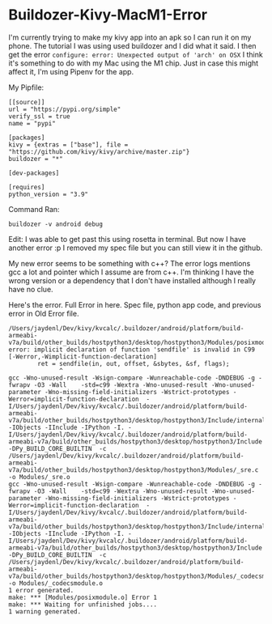 # Buildozer-Kivy-MacM1-Error
I'm currently trying to make my kivy app into an apk so I can run it on my phone. The tutorial I was using used buildozer and I did what it said. I then get the error `configure: error: Unexpected output of 'arch' on OSX` I think it's something to do with my Mac using the M1 chip. Just in case this might affect it, I'm using Pipenv for the app.

My Pipfile:
```
[[source]]
url = "https://pypi.org/simple"
verify_ssl = true
name = "pypi"

[packages]
kivy = {extras = ["base"], file = "https://github.com/kivy/kivy/archive/master.zip"}
buildozer = "*"

[dev-packages]

[requires]
python_version = "3.9"
```

Command Ran:

`buildozer -v android debug`

Edit:
I was able to get past this using rosetta in terminal. But now I have another error :p
I removed my spec file but you can still view it in the github.

My new error seems to be something with c++? The error logs mentions gcc a lot and pointer which I assume are from c++. I'm thinking I have the wrong version or a dependency that I don't have installed although I really have no clue.

Here's the error. 
Full Error in here. Spec file, python app code, and previous error in Old Error file.

```
/Users/jaydenl/Dev/kivy/kvcalc/.buildozer/android/platform/build-armeabi-v7a/build/other_builds/hostpython3/desktop/hostpython3/Modules/posixmodule.c:9084:15: error: implicit declaration of function 'sendfile' is invalid in C99 [-Werror,-Wimplicit-function-declaration]
        ret = sendfile(in, out, offset, &sbytes, &sf, flags);
              ^
gcc -Wno-unused-result -Wsign-compare -Wunreachable-code -DNDEBUG -g -fwrapv -O3 -Wall    -std=c99 -Wextra -Wno-unused-result -Wno-unused-parameter -Wno-missing-field-initializers -Wstrict-prototypes -Werror=implicit-function-declaration  -I/Users/jaydenl/Dev/kivy/kvcalc/.buildozer/android/platform/build-armeabi-v7a/build/other_builds/hostpython3/desktop/hostpython3/Include/internal -IObjects -IInclude -IPython -I. -I/Users/jaydenl/Dev/kivy/kvcalc/.buildozer/android/platform/build-armeabi-v7a/build/other_builds/hostpython3/desktop/hostpython3/Include    -DPy_BUILD_CORE_BUILTIN  -c /Users/jaydenl/Dev/kivy/kvcalc/.buildozer/android/platform/build-armeabi-v7a/build/other_builds/hostpython3/desktop/hostpython3/Modules/_sre.c -o Modules/_sre.o
gcc -Wno-unused-result -Wsign-compare -Wunreachable-code -DNDEBUG -g -fwrapv -O3 -Wall    -std=c99 -Wextra -Wno-unused-result -Wno-unused-parameter -Wno-missing-field-initializers -Wstrict-prototypes -Werror=implicit-function-declaration  -I/Users/jaydenl/Dev/kivy/kvcalc/.buildozer/android/platform/build-armeabi-v7a/build/other_builds/hostpython3/desktop/hostpython3/Include/internal -IObjects -IInclude -IPython -I. -I/Users/jaydenl/Dev/kivy/kvcalc/.buildozer/android/platform/build-armeabi-v7a/build/other_builds/hostpython3/desktop/hostpython3/Include    -DPy_BUILD_CORE_BUILTIN  -c /Users/jaydenl/Dev/kivy/kvcalc/.buildozer/android/platform/build-armeabi-v7a/build/other_builds/hostpython3/desktop/hostpython3/Modules/_codecsmodule.c -o Modules/_codecsmodule.o
1 error generated.
make: *** [Modules/posixmodule.o] Error 1
make: *** Waiting for unfinished jobs....
1 warning generated.
```

